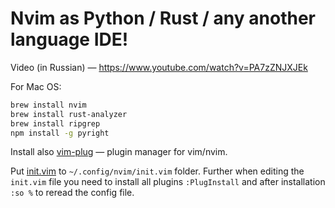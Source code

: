 # Nvim as Python / Rust / any another language IDE!

Video (in Russian) — https://www.youtube.com/watch?v=PA7zZNJXJEk

For Mac OS:

```sh
brew install nvim
brew install rust-analyzer
brew install ripgrep
npm install -g pyright
```

Install also [vim-plug](https://github.com/junegunn/vim-plug) — plugin manager for vim/nvim.

Put [init.vim](init.vim) to `~/.config/nvim/init.vim` folder.
Further when editing the `init.vim` file you need to install all plugins `:PlugInstall` and after installation `:so %` to reread the config file.
